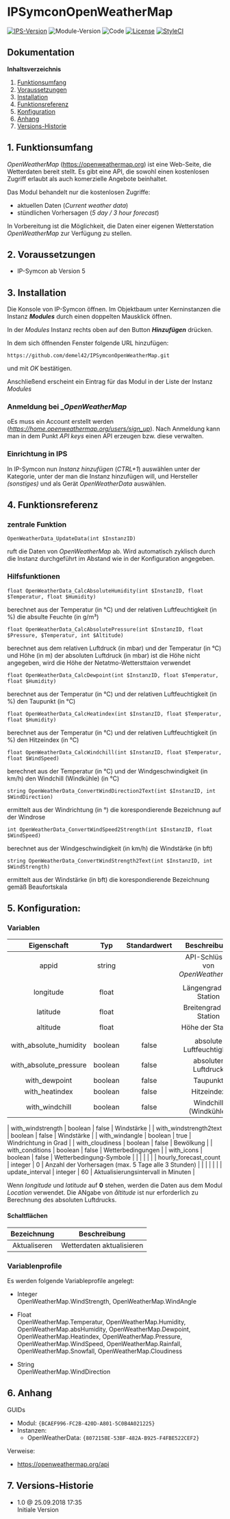 # IPSymconOpenWeatherMap

[![IPS-Version](https://img.shields.io/badge/Symcon_Version-5.0-red.svg)](https://www.symcon.de/service/dokumentation/entwicklerbereich/sdk-tools/sdk-php/)
![Module-Version](https://img.shields.io/badge/Modul_Version-1.0-blue.svg)
![Code](https://img.shields.io/badge/Code-PHP-blue.svg)
[![License](https://img.shields.io/badge/License-CC%20BY--NC--SA%204.0-green.svg)](https://creativecommons.org/licenses/by-nc-sa/4.0/)
[![StyleCI](https://github.styleci.io/repos/126683101/shield?branch=master)](https://github.styleci.io/repos/146979798)

## Dokumentation

**Inhaltsverzeichnis**

1. [Funktionsumfang](#1-funktionsumfang)
2. [Voraussetzungen](#2-voraussetzungen)
3. [Installation](#3-installation)
4. [Funktionsreferenz](#4-funktionsreferenz)
5. [Konfiguration](#5-konfiguration)
6. [Anhang](#6-anhang)
7. [Versions-Historie](#7-versions-historie)

## 1. Funktionsumfang

_OpenWeatherMap_ (https://openweathermap.org) ist eine Web-Seite, die Wetterdaten bereit stellt. Es gibt eine API, die sowohl einen kostenlosen Zugriff erlaubt als auch komerzielle Angebote beinhaltet.

Das Modul behandelt nur die kostenlosen Zugriffe:
- aktuellen Daten (_Current weather data_)
- stündlichen Vorhersagen (_5 day / 3 hour forecast_)

In Vorbereitung ist die Möglichkeit, die Daten einer eigenen Wetterstation _OpenWeatherMap_ zur Verfügung zu stellen.

## 2. Voraussetzungen

 - IP-Symcon ab Version 5

## 3. Installation

Die Konsole von IP-Symcon öffnen. Im Objektbaum unter Kerninstanzen die Instanz __*Modules*__ durch einen doppelten Mausklick öffnen.

In der _Modules_ Instanz rechts oben auf den Button __*Hinzufügen*__ drücken.

In dem sich öffnenden Fenster folgende URL hinzufügen:

`https://github.com/demel42/IPSymconOpenWeatherMap.git`

und mit _OK_ bestätigen.

Anschließend erscheint ein Eintrag für das Modul in der Liste der Instanz _Modules_

### Anmeldung bei __OpenWeatherMap_
oEs muss ein Account erstellt werden (_https://home.openweathermap.org/users/sign_up_). Nach Anmeldung kann man in dem Punkt _API keys_ einen API erzeugen bzw. diese verwalten.

### Einrichtung in IPS

In IP-Symcon nun _Instanz hinzufügen_ (_CTRL+1_) auswählen unter der Kategorie, unter der man die Instanz hinzufügen will, und Hersteller _(sonstiges)_ und als Gerät _OpenWeatherData_ auswählen.

## 4. Funktionsreferenz

### zentrale Funktion

`OpenWeatherData_UpdateData(int $InstanzID)`

ruft die Daten von _OpenWeatherMap_ ab. Wird automatisch zyklisch durch die Instanz durchgeführt im Abstand wie in der Konfiguration angegeben.

### Hilfsfunktionen

`float OpenWeatherData_CalcAbsoluteHumidity(int $InstanzID, float $Temperatur, float $Humidity)`

berechnet aus der Temperatur (in °C) und der relativen Luftfeuchtigkeit (in %) die absulte Feuchte (in g/m³)


`float OpenWeatherData_CalcAbsolutePressure(int $InstanzID, float $Pressure, $Temperatur, int $Altitude)`

berechnet aus dem relativen Luftdruck (in mbar) und der Temperatur (in °C) und Höhe (in m) der absoluten Luftdruck (in mbar)
ist die Höhe nicht angegeben, wird die Höhe der Netatmo-Wettersttaion verwendet


`float OpenWeatherData_CalcDewpoint(int $InstanzID, float $Temperatur, float $Humidity)`

berechnet aus der Temperatur (in °C) und der relativen Luftfeuchtigkeit (in %) den Taupunkt (in °C)


`float OpenWeatherData_CalcHeatindex(int $InstanzID, float $Temperatur, float $Humidity)`

berechnet aus der Temperatur (in °C) und der relativen Luftfeuchtigkeit (in %) den Hitzeindex (in °C)


`float OpenWeatherData_CalcWindchill(int $InstanzID, float $Temperatur, float $WindSpeed)`

berechnet aus der Temperatur (in °C) und der Windgeschwindigkeit (in km/h) den Windchill (Windkühle) (in °C)


`string OpenWeatherData_ConvertWindDirection2Text(int $InstanzID, int $WindDirection)`

ermittelt aus der Windrichtung (in °) die korespondierende Bezeichnung auf der Windrose


`int OpenWeatherData_ConvertWindSpeed2Strength(int $InstanzID, float $WindSpeed)`

berechnet aus der Windgeschwindigkeit (in km/h) die Windstärke (in bft)


`string OpenWeatherData_ConvertWindStrength2Text(int $InstanzID, int $WindStrength)`

ermittelt aus der Windstärke (in bft) die korespondierende Bezeichnung gemäß Beaufortskala


## 5. Konfiguration:

### Variablen

| Eigenschaft               | Typ     | Standardwert | Beschreibung                               |
| :-----------------------: | :-----: | :----------: | :----------------------------------------: |
| appid                     | string  |              | API-Schlüssel von _OpenWeatherMap_         |
|                           |         |              |                                            |
| longitude                 | float   |              | Längengrad der Station                     |
| latitude                  | float   |              | Breitengrad der Station                    |
| altitude                  | float   |              | Höhe der Station                           |
|                           |         |              |                                            |
| with_absolute_humidity    | boolean | false        | absolute Luftfeuchtigkeit                  |
| with_absolute_pressure    | boolean | false        | absoluter Luftdruck                        |
| with_dewpoint             | boolean | false        | Taupunkt                                   |
| with_heatindex            | boolean | false        | Hitzeindex                                 |
| with_windchill            | boolean | false        | Windchill (Windkühle)                      |

| with_windstrength         | boolean | false        | Windstärke                                 |
| with_windstrength2text    | boolean | false        | Windstärke                                 |
| with_windangle            | boolean | true         | Windrichtung in Grad                       |
| with_cloudiness           | boolean | false        | Bewölkung                                  |
| with_conditions           | boolean | false        | Wetterbedingungen                          |
| with_icons                | boolean | false        | Wetterbedingung-Symbole                    |
|                           |         |              |                                            |
| hourly_forecast_count     | integer | 0            | Anzahl der Vorhersagen (max. 5 Tage alle 3 Stunden) |
|                           |         |              |                                            |
| update_interval           | integer | 60           | Aktualisierungsintervall in Minuten        |

Wenn _longitude_ und _latitude_ auf **0** stehen, werden die Daten aus dem Modul _Location_ verwendet. Die ANgabe von _åltitude_ ist nur erforderlich zu Berechnung des absoluten Luftdrucks.

#### Schaltflächen

| Bezeichnung                  | Beschreibung |
| :--------------------------: | :-------------------------------------------------: |
| Aktualiseren                 | Wetterdaten aktualisieren |

### Variablenprofile

Es werden folgende Variableprofile angelegt:
* Integer<br>
OpenWeatherMap.WindStrength, OpenWeatherMap.WindAngle

* Float<br>
OpenWeatherMap.Temperatur, OpenWeatherMap.Humidity, OpenWeatherMap.absHumidity, OpenWeatherMap.Dewpoint, OpenWeatherMap.Heatindex, OpenWeatherMap.Pressure, OpenWeatherMap.WindSpeed, OpenWeatherMap.Rainfall, OpenWeatherMap.Snowfall, OpenWeatherMap.Cloudiness

* String<br>
OpenWeatherMap.WindDirection

## 6. Anhang

GUIDs

- Modul: `{BCAEF996-FC2B-420D-A801-5C0B4A021225}`
- Instanzen:
  - OpenWeatherData: `{8072158E-53BF-482A-B925-F4FBE522CEF2}`

Verweise:
- https://openweathermap.org/api


## 7. Versions-Historie

- 1.0 @ 25.09.2018 17:35<br>
  Initiale Version

